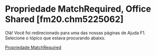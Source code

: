 
# Propriedade MatchRequired, Office Shared [fm20.chm5225062]

Olá! Você foi redirecionado para uma das nossas páginas de Ajuda F1. Selecione o tópico que estava procurando abaixo.

[Propriedade MatchRequired](http://msdn.microsoft.com/library/c2b2d308-4107-975f-9a2d-e0eaff413807%28Office.15%29.aspx)
